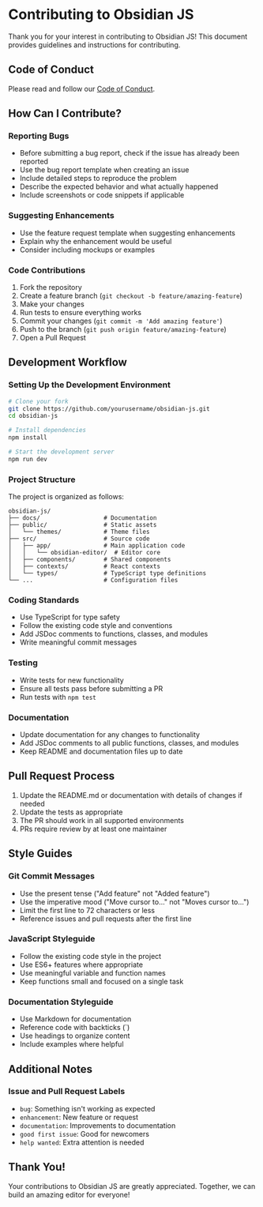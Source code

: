 # Contributing to Obsidian JS

Thank you for your interest in contributing to Obsidian JS! This document provides guidelines and instructions for contributing.

## Code of Conduct

Please read and follow our [Code of Conduct](CODE_OF_CONDUCT.md).

## How Can I Contribute?

### Reporting Bugs

- Before submitting a bug report, check if the issue has already been reported
- Use the bug report template when creating an issue
- Include detailed steps to reproduce the problem
- Describe the expected behavior and what actually happened
- Include screenshots or code snippets if applicable

### Suggesting Enhancements

- Use the feature request template when suggesting enhancements
- Explain why the enhancement would be useful
- Consider including mockups or examples

### Code Contributions

1. Fork the repository
2. Create a feature branch (`git checkout -b feature/amazing-feature`)
3. Make your changes
4. Run tests to ensure everything works
5. Commit your changes (`git commit -m 'Add amazing feature'`)
6. Push to the branch (`git push origin feature/amazing-feature`)
7. Open a Pull Request

## Development Workflow

### Setting Up the Development Environment

```bash
# Clone your fork
git clone https://github.com/yourusername/obsidian-js.git
cd obsidian-js

# Install dependencies
npm install

# Start the development server
npm run dev
```

### Project Structure

The project is organized as follows:

```
obsidian-js/
├── docs/                  # Documentation
├── public/                # Static assets
│   └── themes/            # Theme files
├── src/                   # Source code
│   ├── app/               # Main application code
│   │   └── obsidian-editor/  # Editor core
│   ├── components/        # Shared components
│   ├── contexts/          # React contexts
│   └── types/             # TypeScript type definitions
└── ...                    # Configuration files
```

### Coding Standards

- Use TypeScript for type safety
- Follow the existing code style and conventions
- Add JSDoc comments to functions, classes, and modules
- Write meaningful commit messages

### Testing

- Write tests for new functionality
- Ensure all tests pass before submitting a PR
- Run tests with `npm test`

### Documentation

- Update documentation for any changes to functionality
- Add JSDoc comments to all public functions, classes, and modules
- Keep README and documentation files up to date

## Pull Request Process

1. Update the README.md or documentation with details of changes if needed
2. Update the tests as appropriate
3. The PR should work in all supported environments
4. PRs require review by at least one maintainer

## Style Guides

### Git Commit Messages

- Use the present tense ("Add feature" not "Added feature")
- Use the imperative mood ("Move cursor to..." not "Moves cursor to...")
- Limit the first line to 72 characters or less
- Reference issues and pull requests after the first line

### JavaScript Styleguide

- Follow the existing code style in the project
- Use ES6+ features where appropriate
- Use meaningful variable and function names
- Keep functions small and focused on a single task

### Documentation Styleguide

- Use Markdown for documentation
- Reference code with backticks (`)
- Use headings to organize content
- Include examples where helpful

## Additional Notes

### Issue and Pull Request Labels

- `bug`: Something isn't working as expected
- `enhancement`: New feature or request
- `documentation`: Improvements to documentation
- `good first issue`: Good for newcomers
- `help wanted`: Extra attention is needed

## Thank You!

Your contributions to Obsidian JS are greatly appreciated. Together, we can build an amazing editor for everyone!
